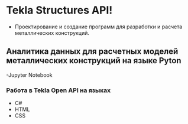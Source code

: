 # Tekla Structures API!
- Проектирование и создание программ для разработки и расчета металлических конструкций.
## Аналитика данных для расчетных моделей металлических конструкций на языке Pyton
-Jupyter Notebook
###  Работа в Tekla Open API на языках  
- C#
- HTML
- CSS

